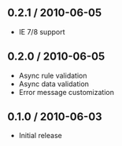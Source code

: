 
0.2.1 / 2010-06-05
------------------

* IE 7/8 support


0.2.0 / 2010-06-05
------------------

* Async rule validation
* Async data validation
* Error message customization


0.1.0 / 2010-06-03
------------------

* Initial release
